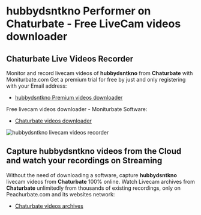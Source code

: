# hubbydsntkno Performer on Chaturbate - Free LiveCam videos downloader

## Chaturbate Live Videos Recorder

Monitor and record livecam videos of **hubbydsntkno** from **Chaturbate** with Moniturbate.com
Get a premium trial for free by just and only registering with your Email address:
* [hubbydsntkno Premium videos downloader](https://moniturbate.com/request-demo-licence-key.html)

Free livecam videos downloader - Moniturbate Software:
* [Chaturbate videos downloader](https://moniturbate.com/moniturbate-download-software.html)

![hubbydsntkno livecam videos recorder](https://peachurnet.com/templates/moniturbate-software.png)


## Capture hubbydsntkno videos from the Cloud and watch your recordings on Streaming

Without the need of downloading a software, capture **hubbydsntkno** livecam videos from **Chaturbate** 100% online.
Watch Livecam archives from **Chaturbate** unlimitedly from thousands of existing recordings, only on Peachurbate.com and its websites network:
* [Chaturbate videos archives](https://peachurnet.com/)
